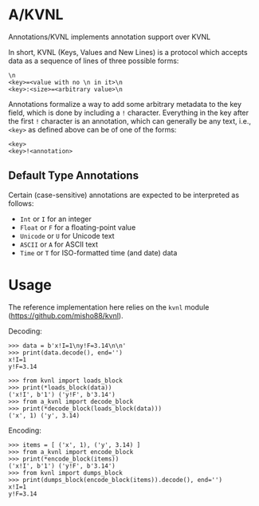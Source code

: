 # A/KVNL
Annotations/KVNL implements annotation support over KVNL

In short, KVNL (Keys, Values and New Lines) is a protocol which accepts data
as a sequence of lines of three possible forms:

```
\n
<key>=<value with no \n in it>\n
<key>:<size>=<arbitrary value>\n
```

Annotations formalize a way to add some arbitrary metadata to the key field,
which is done by including a `!` character. Everything in the key after the
first `!` character is an annotation, which can generally be any text, i.e.,
`<key>` as defined above can be of one of the forms:

```
<key>
<key>!<annotation>
```

## Default Type Annotations

Certain (case-sensitive) annotations are expected to be interpreted as
follows:

- `Int` or `I` for an integer
- `Float` or `F` for a floating-point value
- `Unicode` or `U` for Unicode text
- `ASCII` or `A` for ASCII text
- `Time` or `T` for ISO-formatted time (and date) data


# Usage

The reference implementation here relies on the `kvnl` module (https://github.com/misho88/kvnl).

Decoding:

```
>>> data = b'x!I=1\ny!F=3.14\n\n'
>>> print(data.decode(), end='')
x!I=1
y!F=3.14

>>> from kvnl import loads_block
>>> print(*loads_block(data))
('x!I', b'1') ('y!F', b'3.14')
>>> from a_kvnl import decode_block
>>> print(*decode_block(loads_block(data)))
('x', 1) ('y', 3.14)
```

Encoding:

```
>>> items = [ ('x', 1), ('y', 3.14) ]
>>> from a_kvnl import encode_block
>>> print(*encode_block(items))
('x!I', b'1') ('y!F', b'3.14')
>>> from kvnl import dumps_block
>>> print(dumps_block(encode_block(items)).decode(), end='')
x!I=1
y!F=3.14
```
